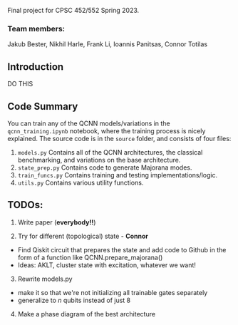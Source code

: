Final project for CPSC 452/552 Spring 2023.

### Team members:
Jakub Bester, Nikhil Harle, Frank Li, Ioannis Panitsas, Connor Totilas

## Introduction
DO THIS

## Code Summary
You can train any of the QCNN models/variations in the `qcnn_training.ipynb` notebook, where the training process is nicely explained.
The source code is in the `source` folder, and consists of four files:
1. `models.py`
Contains all of the QCNN architectures, the classical benchmarking, and variations on the base architecture.
2. `state_prep.py`
Contains code to generate Majorana modes.
3. `train_funcs.py`
Contains training and testing implementations/logic.
4. `utils.py`
Contains various utility functions.

## TODOs:
1. Write paper (**everybody!!**)
  
2. Try for different (topological) state - **Connor**
  - Find Qiskit circuit that prepares the state and add code to Github in the form of a function like QCNN.prepare_majorana()
  - Ideas: AKLT, cluster state with excitation, whatever we want!

3. Rewrite models.py 
  - make it so that we're not initializing all trainable gates separately
  - generalize to *n* qubits instead of just 8

4. Make a phase diagram of the best architecture
